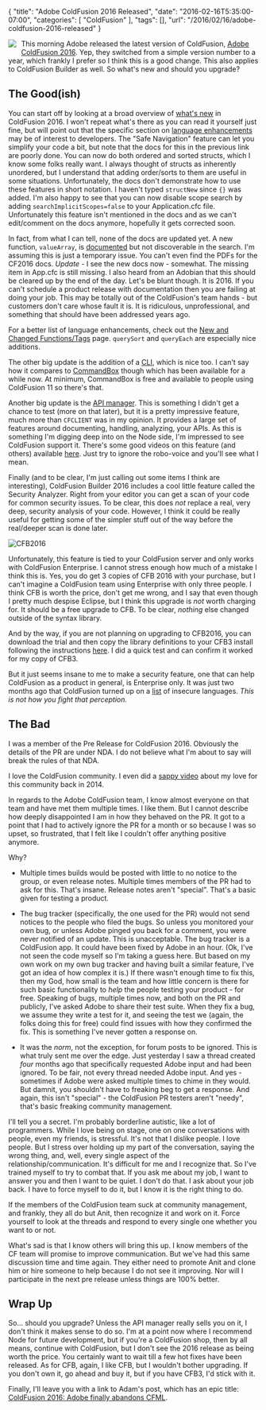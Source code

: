 
{
	"title": "Adobe ColdFusion 2016 Released",
	"date": "2016-02-16T5:35:00-07:00",
	"categories": [
		"ColdFusion"
	],
	"tags": [],
	"url": "/2016/02/16/adobe-coldfusion-2016-released"
}

<img src="https://static.raymondcamden.com/images/2016/02/cflogo.jpg" style="float:left;margin-right:10px;margin-bottom:10px">

This morning Adobe released the latest version of ColdFusion, <a href="https://www.adobe.com/products/coldfusion-family.html">Adobe ColdFusion 2016</a>. Yep, they switched from a simple version number to a year, which frankly I prefer so I think this is a good change. This also applies to ColdFusion Builder as well. So what's new and should you upgrade? 

<!--more-->

## The Good(ish)

You can start off by looking at a broad overview of [what's new](https://helpx.adobe.com/coldfusion/whats-new.html#main-pars_imageandtext) in ColdFusion 2016. I won't repeat what's there as you can read it yourself just fine, but will point out that the specific section
on [language enhancements](https://helpx.adobe.com/coldfusion/2016/language-enhancements.html#main-pars_minitoc) may be of interest to developers. The "Safe Navigation" feature can let you simplify your code a bit, but note that the docs for this in the previous link are poorly done. You can now do both ordered and sorted structs, which I know some folks really want. I always thought of structs as inherently unordered, but I understand that adding order/sorts to them are useful in some situations. Unfortunately, the docs don't demonstrate how to use these features in short notation. I haven't typed `structNew` since `{}` was added. I'm also happy to see that you can now disable scope search by adding `searchImplicitScopes=false` to your Application.cfc file. Unfortunately this feature isn't mentioned in the docs and as we can't edit/comment on the docs anymore, hopefully it gets corrected soon. 

In fact, from what I can tell, none of the docs are updated yet. A new function, `valueArray`, is [documented](https://helpx.adobe.com/coldfusion/cfml-reference/coldfusion-functions/functions-t-z/valuearray.html#main-pars_header) but not discoverable in the search. I'm assuming this is just a temporary issue. You can't even find the PDFs for the CF2016 docs. *Update* - I see the new docs now - somewhat. The missing item in App.cfc is still missing. I also heard from an Adobian that this should be cleared up by the end of the day. Let's be blunt though. It is 2016. If you can't schedule a product release with documentation then you are failing at doing your job. This may be totally out of the ColdFusion's team hands - but customers don't care whose fault it is. It is ridiculous, unprofessional, and something that should have been addressed years ago.

For a better list of language enhancements, check out the [New and Changed Functions/Tags](https://helpx.adobe.com/coldfusion/2016/other-enhancements.html#main-pars_text) page. `querySort` and `queryEach` are especially nice additions.

The other big update is the addition of a [CLI](https://helpx.adobe.com/coldfusion/2016/command-line-interface.html#main-pars_minitoc), which is nice too. I can't say how it compares to [CommandBox](https://www.ortussolutions.com/products/commandbox) though which has been available for a while now. At minimum, CommandBox is free and available to people using ColdFusion 11 so there's that.

Another big update is the [API manager](https://helpx.adobe.com/coldfusion/api-manager/features-summary.html#main-pars_text). This is something I didn't get a chance to test (more on that later), but it is a pretty impressive feature, much more than `CFCLIENT` was in my opinion. It provides a large set of features around documenting, handling, analyzing, your APIs. As this is something I'm digging deep into on the Node side, I'm impressed to see ColdFusion support it. There's some good videos on this feature (and others) available [here](https://www.adobe.com/products/coldfusion-enterprise/features.html). Just try to ignore the robo-voice and you'll see what I mean. 

Finally (and to be clear, I'm just calling out some items I think are interesting), ColdFusion Builder 2016 includes a cool little feature called the Security Analyzer. Right from your editor you can get a scan of your code for common security issues. To be clear, this does *not* replace a real, very deep, security analysis of your code. However, I think it could be really useful for getting some of the simpler stuff out of the way before the real/deeper scan is done later. 

![CFB2016](https://static.raymondcamden.com/images/2016/02/cfb2016.gif)

Unfortunately, this feature is tied to your ColdFusion server and only works with ColdFusion Enterprise. I cannot stress enough how much of a mistake I think this is. Yes, you do get 3 copies of CFB 2016 with your purchase, but I can't imagine a ColdFusion team using Enterprise with only three people. I think CFB is worth the price, don't get me wrong, and I say that even though I pretty much despise Eclipse, but I think this upgrade is *not* worth charging for. It should be a free upgrade to CFB. To be clear, *nothing* else changed outside of the syntax library. 

And by the way, if you are not planning on upgrading to CFB2016, you can download the trial and then copy the library definitions to your CFB3 install following the instructions [here](https://www.monkehworks.com/coldfusion-builder-custom-dictionaries/). I did a quick test and can confirm it worked for my copy of CFB3. 

But it just seems insane to me to make a security feature, one that can help ColdFusion as a product in general, is Enterprise only. It was just two months ago that ColdFusion turned up on a [list](http://motherboard.vice.com/read/new-analysis-the-most-hackable-programming-language-is-php-by-a-mile) of insecure languages. *This is not how you fight that perception.* 

## The Bad

I was a member of the Pre Release for ColdFusion 2016. Obviously the details of the PR are under NDA. I do not believe what I'm about to say will break the rules of that NDA. 

I love the ColdFusion community. I even did a [sappy video](http://www.raymondcamden.com/2014/12/15/a-quick-message-for-the-coldfusion-community/) about my love for this community back in 2014. 

In regards to the Adobe ColdFusion team, I know almost everyone on that team and have met them multiple times. I like them. But I cannot describe how deeply disappointed I am in how they behaved on the PR. It got to a point that I had to actively ignore the PR for a month or so because I was so upset, so frustrated, that I felt like I couldn't offer anything positive anymore. 

Why?

* Multiple times builds would be posted with little to no notice to the group, or even release notes. Multiple times members of the PR had to ask for this. That's insane. Release notes aren't "special". That's a basic given for testing a product.

* The bug tracker (specifically, the one used for the PR) would not send notices to the people who filed the bugs. So unless you monitored your own bug, or unless Adobe pinged you back for a comment, you were never notified of an update. This is unacceptable. The bug tracker is a ColdFusion app. It could have been fixed by Adobe in an hour. (Ok, I've not seen the code myself so I'm taking a guess here. But based on my own work on my own bug tracker and having built a similar feature, I've got an idea of how complex it is.) If there wasn't enough time to fix this, then my God, how small is the team and how little concern is there for such basic functionality to *help* the people testing your product - for free. Speaking of bugs, multiple times now, and both on the PR and publicly, I've asked Adobe to share their test suite. When they fix a bug, we assume they write a test for it, and seeing the test we (again, the folks doing this for free) could find issues with how they confirmed the fix. This is something I've never gotten a response on. 

* It was the *norm*, not the exception, for forum posts to be ignored. This is what truly sent me over the edge. Just yesterday I saw a thread created *four* months ago that specifically requested Adobe input and had been ignored. To be fair, not every thread needed Adobe input. And yes - sometimes if Adobe were asked multiple times to chime in they would. But damnit, you shouldn't have to freaking beg to get a response. And again, this isn't "special" - the ColdFusion PR testers aren't "needy", that's basic freaking community management. 

I'll tell you a secret. I'm probably borderline autistic, like a lot of programmers. While I love being on stage, one on one conversations with people, even my friends, is stressful. It's not that I dislike people. I love people. But I stress over holding up my part of the conversation, saying the wrong thing, and, well, every single aspect of the relationship/communication. It's difficult for me and I recognize that. So I've trained myself to try to combat that. If you ask me about my job, I want to answer you and then I want to be quiet. I don't do that. I ask about your job back. I have to force myself to do it, but I know it is the right thing to do. 

If the members of the ColdFusion team suck at community management, and frankly, they all do but Anit, then recognize it and work on it. Force yourself to look at the threads and respond to every single one whether you want to or not. 

What's sad is that I know others will bring this up. I know members of the CF team will promise to improve communication. But we've had this same discussion time and time again. They either need to promote Anit and clone him or hire someone to help because I do not see it improving. Nor will I participate in the next pre release unless things are 100% better.

## Wrap Up

So... should you upgrade? Unless the API manager really sells you on it, I don't think it makes sense to do so. I'm at a point now where I recommend Node for future development, but if you're a ColdFusion shop, then by all means, continue with ColdFusion, but I don't see the 2016 release as being worth the price. You certainly want to wait till a few hot fixes have been released. As for CFB, again, I like CFB, but I wouldn't bother upgrading. If you don't own it, go ahead and buy it, but if you have CFB3, I'd stick with it.

Finally, I'll leave you with a link to Adam's post, which has an epic title: [ColdFusion 2016: Adobe finally abandons CFML](http://blog.adamcameron.me/2016/02/coldfusion-2016-adobe-finally-abandons.html).
